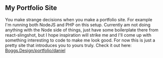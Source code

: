 ## My Portfolio Site
You make strange decisions when you make a portfolio site.  For example I'm running both NodeJS and PHP on this setup.  Currently am not doing anything with the Node side of things, just have some boilerplate there from react-slingshot, but I hope inspiration will strike me and I'll come up with something interesting to code to make me look good.  For now this is just a pretty site that introduces you to yours truly.  Check it out here: <a href="boggs.design/portfolio/daniel">Boggs.Design/portfolio/daniel</a>
